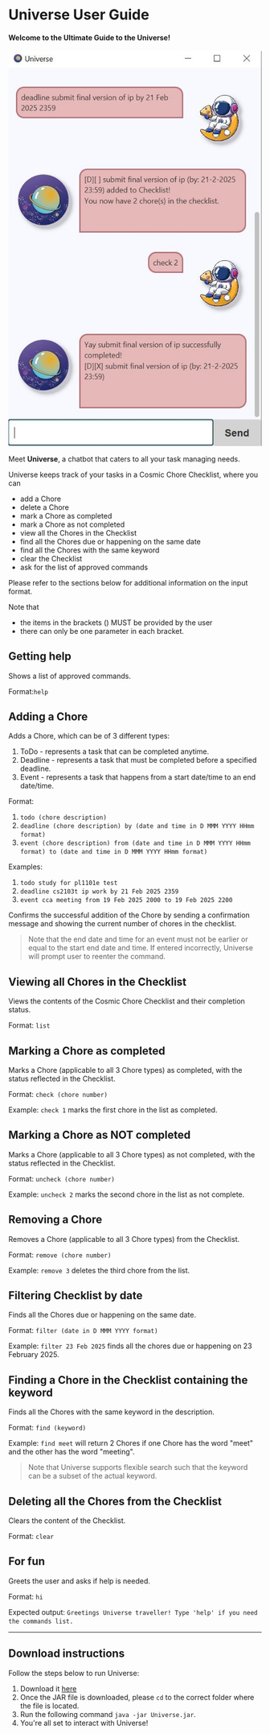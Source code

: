 # Universe User Guide
#### Welcome to the Ultimate Guide to the Universe!

![A screenshot of the Universe UI.](Ui.png)

Meet **Universe**, a chatbot that caters to all your task managing needs.

Universe keeps track of your tasks in a Cosmic Chore Checklist, where you can 
+ add a Chore
+ delete a Chore
+ mark a Chore as completed
+ mark a Chore as not completed
+ view all the Chores in the Checklist
+ find all the Chores due or happening on the same date
+ find all the Chores with the same keyword
+ clear the Checklist
+ ask for the list of approved commands

Please refer to the sections below for additional information on the input format.

Note that 
+ the items in the brackets () MUST be provided by the user
+ there can only be one parameter in each bracket.

## Getting help
Shows a list of approved commands.

Format:`help`

## Adding a Chore
Adds a Chore, which can be of 3 different types:
1. ToDo - represents a task that can be completed anytime.
2. Deadline - represents a task that must be completed before a specified deadline.
3. Event - represents a task that happens from a start date/time to an end date/time.

Format: 
1. `todo (chore description)`
2. `deadline (chore description) by (date and time in D MMM YYYY HHmm format)`
3. `event (chore description) from (date and time in D MMM YYYY HHmm format) to (date and time in D MMM YYYY HHmm format)`

Examples: 
1. `todo study for pl1101e test`
2. `deadline cs2103t ip work by 21 Feb 2025 2359`
3. `event cca meeting from 19 Feb 2025 2000 to 19 Feb 2025 2200`

Confirms the successful addition of the Chore by sending a confirmation message
and showing the current number of chores in the checklist. 

> Note that the end date and time for an event must not be earlier or equal to the start end date and time. 
> If entered incorrectly, Universe will prompt user to reenter the command.

## Viewing all Chores in the Checklist
Views the contents of the Cosmic Chore Checklist and their completion status.

Format: `list`

## Marking a Chore as completed
Marks a Chore (applicable to all 3 Chore types) as completed, with the status reflected in the Checklist.

Format: `check (chore number)`

Example: `check 1` marks the first chore in the list as completed.

## Marking a Chore as NOT completed
Marks a Chore (applicable to all 3 Chore types) as not completed, 
with the status reflected in the Checklist.

Format: `uncheck (chore number)`

Example: `uncheck 2` marks the second chore in the list as not complete.

## Removing a Chore
Removes a Chore (applicable to all 3 Chore types) from the Checklist.

Format: `remove (chore number)`

Example: `remove 3` deletes the third chore from the list.

## Filtering Checklist by date
Finds all the Chores due or happening on the same date.

Format: `filter (date in D MMM YYYY format)`

Example: `filter 23 Feb 2025` finds all the chores due or happening on 23 February 2025.

## Finding a Chore in the Checklist containing the keyword
Finds all the Chores with the same keyword in the description.

Format: `find (keyword)`

Example: `find meet` will return 2 Chores if one Chore has the word "meet" and the other has the word "meeting".
> Note that Universe supports flexible search such that the keyword can be a subset of the actual keyword.

## Deleting all the Chores from the Checklist
Clears the content of the Checklist.

Format: `clear`

## For fun 
Greets the user and asks if help is needed.

Format: `hi`

Expected output: `Greetings Universe traveller! Type 'help' if you need the commands list.`

_______________________________________________________________________________________________________

## Download instructions
Follow the steps below to run Universe:
1. Download it [here](https://github.com/yuqing-tham/ip/releases/tag/A-Release)
2. Once the JAR file is downloaded, please `cd` to the correct folder where the file is located.
3. Run the following command `java -jar Universe.jar`.
4. You're all set to interact with Universe! 